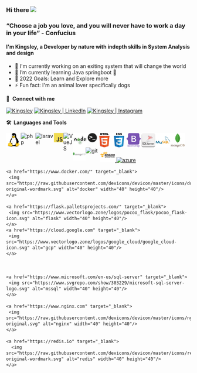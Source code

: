 ### Hi there <img src="https://media.giphy.com/media/hvRJCLFzcasrR4ia7z/giphy.gif" width="25px"> 

### “Choose a job you love, and you will never have to work a day in your life” - Confucius

#### I'm Kingsley, a Developer by nature with indepth skills in System Analysis and design

- 🔭 I'm currently working on an exiting system that will change the world
- 🌱 I’m currently learning Java springboot 🤣
- 🥅 2022 Goals: Learn and Explore more
- ⚡ Fun fact: I'm an animal lover specifically dogs

🔗 &nbsp;**Connect with me**
<p align="left">
<a href="https://twitter.com/KMangwels" target="blank"><img align="center" src="https://raw.githubusercontent.com/rahuldkjain/github-profile-readme-generator/master/src/images/icons/Social/twitter.svg" alt="Kingsley" height="30" width="40" /></a>
<a href="https://www.linkedin.com/in/kingsley-amaitsa/" target="blank"><img align="center" src="https://raw.githubusercontent.com/rahuldkjain/github-profile-readme-generator/master/src/images/icons/Social/linked-in-alt.svg" alt="Kingsley | LinkedIn" height="30" width="40" /></a>
<a href="https://www.instagram.com/mangwels/" target="blank"><img align="center" src="https://raw.githubusercontent.com/rahuldkjain/github-profile-readme-generator/master/src/images/icons/Social/instagram.svg" alt="Kingsley | Instagram" height="30" width="40" /></a>

<br />

<b>🛠️&nbsp;&nbsp;Languages&nbsp;and&nbsp;Tools</b>
 
<a href="https://www.linux.org/" target="_blank">
 <img align="left" src="https://raw.githubusercontent.com/devicons/devicon/master/icons/linux/linux-original.svg" alt="linux" width="40px"/>
</a>
<a href="https://www.php.net" target="_blank">
  <img align="left" src="https://www.php.net/images/logos/new-php-logo.svg" alt="php" width="40px"/>
</a>
<a href = "https://laravel.com/" target = "_blank">
 <img align="left" alt="laravel" width="50px" src="https://png.pngitem.com/pimgs/s/578-5785080_laravel-6-logo-png-transparent-png.png" />
</a>
<a href = "https://developer.mozilla.org/en-US/docs/Web/JavaScript" target = "_blank">
  <img align="left" alt="JavaScript" width="26px" src="https://raw.githubusercontent.com/devicons/devicon/master/icons/javascript/javascript-original.svg" />
</a>
<a href = "https://vuejs.org/" target = "_blank">
 <img align="left" alt="VueJS" width="26px" src="https://vuejs.org/images/logo.svg" />
</a>
<a href = "https://nodejs.org" target = "_blank">
 <img align="left" alt="Node.js" width="40" src="https://github.com/Mangweli/Mangweli/blob/6505aaf103b65f43f31f144485b5d90204e3f7bf/pngwing.com.png" />
</a>
<a href = "" target = "_blank">
   <img align="left" alt="Terminal" width="26px" src="https://raw.githubusercontent.com/github/explore/80688e429a7d4ef2fca1e82350fe8e3517d3494d/topics/terminal/terminal.png" />
</a>
<a href="https://www.w3.org/html/" target="_blank">
  <img align = "left" src="https://raw.githubusercontent.com/devicons/devicon/master/icons/html5/html5-original-wordmark.svg" alt="html5" width="40" height="40"/>
</a>
<a href="https://www.w3schools.com/css/" target="_blank">
  <img align = "left" src="https://raw.githubusercontent.com/devicons/devicon/master/icons/css3/css3-original-wordmark.svg" alt="css3" width="40" height="40"/>
</a>
<a href="https://getbootstrap.com" target="_blank">
  <img align = "left" src="https://raw.githubusercontent.com/devicons/devicon/master/icons/bootstrap/bootstrap-plain-wordmark.svg" alt="bootstrap" width="40" height="40"/
</a>

  <a href = "" target = "_blank">
 </a>
  <a href = "" target = "_blank">
 </a>
  <a href = "" target = "_blank">
 </a>
<a href="https://www.microsoft.com/en-us/sql-server" target="_blank">
 <img align = "left" src="https://github.com/Mangweli/Mangweli/blob/2f9c6c362d1efbd5f4054d81510fde2b250ce367/sqlserver.png" alt="mssql" width="40" height="40"/>
</a>
<a href="https://www.mysql.com/" target="_blank">
  <img align = "left" src="https://raw.githubusercontent.com/devicons/devicon/master/icons/mysql/mysql-original-wordmark.svg" alt="mysql" width="40" height="40"/>
</a>
<a href="https://www.mongodb.com/" target="_blank">
   <img align = "left" src="https://raw.githubusercontent.com/devicons/devicon/master/icons/mongodb/mongodb-original-wordmark.svg" alt="mongodb" width="40" height="40"/>
</a>
<img align="left" alt="MongoDB" width="35px" src="https://raw.githubusercontent.com/github/explore/80688e429a7d4ef2fca1e82350fe8e3517d3494d/topics/mongodb/mongodb.png" />

 <a href="https://git-scm.com/" target="_blank"> 
  <img align = "left" src="https://www.vectorlogo.zone/logos/git-scm/git-scm-icon.svg" alt="git" width="40" height="40"/>
 </a>

  <p align="left">
    <a href="https://aws.amazon.com" target="_blank"> <img src="https://raw.githubusercontent.com/devicons/devicon/master/icons/amazonwebservices/amazonwebservices-original-wordmark.svg" alt="aws" width="40" height="40"/> </a> 
<a href="https://azure.microsoft.com/en-in/" target="_blank"> 
  <img src="https://www.vectorlogo.zone/logos/microsoft_azure/microsoft_azure-icon.svg" alt="azure" width="40" height="40"/>
</a>

    <a href="https://www.docker.com/" target="_blank">
     <img src="https://raw.githubusercontent.com/devicons/devicon/master/icons/docker/docker-original-wordmark.svg" alt="docker" width="40" height="40"/>
    </a>

    <a href="https://flask.palletsprojects.com/" target="_blank">
     <img src="https://www.vectorlogo.zone/logos/pocoo_flask/pocoo_flask-icon.svg" alt="flask" width="40" height="40"/>
    </a>
    <a href="https://cloud.google.com" target="_blank">
     <img src="https://www.vectorlogo.zone/logos/google_cloud/google_cloud-icon.svg" alt="gcp" width="40" height="40"/>
    </a>


   
    <a href="https://www.microsoft.com/en-us/sql-server" target="_blank">
     <img src="https://www.svgrepo.com/show/303229/microsoft-sql-server-logo.svg" alt="mssql" width="40" height="40"/>
    </a>
   
    <a href="https://www.nginx.com" target="_blank">
     <img src="https://raw.githubusercontent.com/devicons/devicon/master/icons/nginx/nginx-original.svg" alt="nginx" width="40" height="40"/>
    </a>

    <a href="https://redis.io" target="_blank">
      <img src="https://raw.githubusercontent.com/devicons/devicon/master/icons/redis/redis-original-wordmark.svg" alt="redis" width="40" height="40"/>
    </a>
</p>


<br />
<br />


[linkedin]: https://www.linkedin.com/in/kingsley-amaitsa/
